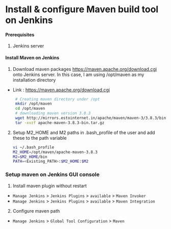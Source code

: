 #  Install & configure Maven build tool on Jenkins

#### Prerequisites
1. Jenkins server

#### Install Maven on Jenkins
1. Download maven packages https://maven.apache.org/download.cgi onto Jenkins server. 
In this case, I am using /opt/maven as my installation directory
 - Link : https://maven.apache.org/download.cgi
    ```sh
     # Creating maven directory under /opt
     mkdir /opt/maven
     cd /opt/maven
     # downloading maven version 3.8.3
     wget http://mirrors.estointernet.in/apache/maven/maven-3/3.8.3/binaries/apache-maven-3.8.3-bin.tar.gz
     tar -xvzf apache-maven-3.8.3-bin.tar.gz
     ```
	
2. Setup M2_HOME and M2 paths in .bash_profile of the user and add these to the path variable
   ```sh
   vi ~/.bash_profile
   M2_HOME=/opt/maven/apache-maven-3.8.3
   M2=$M2_HOME/bin
   PATH=<Existing_PATH>:$M2_HOME:$M2
   ```

### Setup maven on Jenkins GUI console
1. Install maven plugin without restart  
  - `Manage Jenkins` > `Jenkins Plugins` > `available` > `Maven Invoker`
  - `Manage Jenkins` > `Jenkins Plugins` > `available` > `Maven Integration`

2. Configure maven path
  - `Manage Jenkins` > `Global Tool Configuration` > `Maven`

